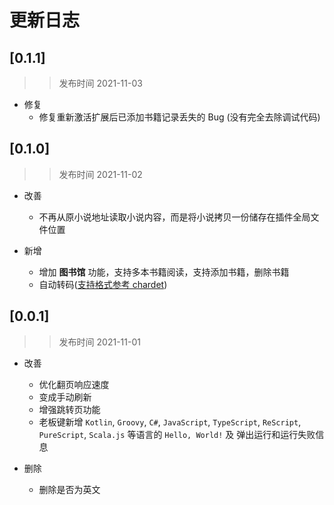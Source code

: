 # 更新日志

## [0.1.1]
>> 发布时间 2021-11-03
- 修复
    - 修复重新激活扩展后已添加书籍记录丢失的 Bug (没有完全去除调试代码)

## [0.1.0]
>> 发布时间 2021-11-02
- 改善
    - 不再从原小说地址读取小说内容，而是将小说拷贝一份储存在插件全局文件位置

- 新增
    - 增加 **图书馆** 功能，支持多本书籍阅读，支持添加书籍，删除书籍
    - 自动转码([支持格式参考 chardet](https://www.npmjs.com/package/chardet))

## [0.0.1]
>> 发布时间 2021-11-01
- 改善
    - 优化翻页响应速度
    - 变成手动刷新
    - 增强跳转页功能
	- 老板键新增 `Kotlin`, `Groovy`, `C#`, `JavaScript`, `TypeScript`, `ReScript`, `PureScript`, `Scala.js` 等语言的 `Hello, World!` 及 弹出运行和运行失败信息

- 删除
	- 删除是否为英文
	